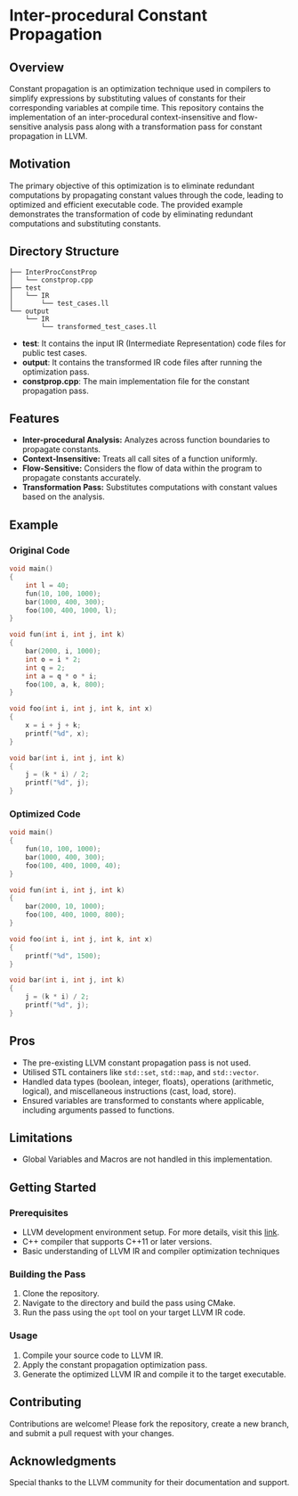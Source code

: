 # Inter-procedural Constant Propagation

## Overview

Constant propagation is an optimization technique used in compilers to simplify expressions by substituting values of constants for their corresponding variables at compile time. This repository contains the implementation of an inter-procedural context-insensitive and flow-sensitive analysis pass along with a transformation pass for constant propagation in LLVM.

## Motivation

The primary objective of this optimization is to eliminate redundant computations by propagating constant values through the code, leading to optimized and efficient executable code. The provided example demonstrates the transformation of code by eliminating redundant computations and substituting constants.

## Directory Structure

```
├── InterProcConstProp
│   └── constprop.cpp
├── test
│   └── IR
│       └── test_cases.ll
└── output
    └── IR
        └── transformed_test_cases.ll
```

- **test**: It contains the input IR (Intermediate Representation) code files for public test cases.
- **output**: It contains the transformed IR code files after running the optimization pass.
- **constprop.cpp**: The main implementation file for the constant propagation pass.

## Features

- **Inter-procedural Analysis:** Analyzes across function boundaries to propagate constants.
- **Context-Insensitive:** Treats all call sites of a function uniformly.
- **Flow-Sensitive:** Considers the flow of data within the program to propagate constants accurately.
- **Transformation Pass:** Substitutes computations with constant values based on the analysis.

## Example

### Original Code

```cpp
void main()
{
    int l = 40;
    fun(10, 100, 1000);
    bar(1000, 400, 300);
    foo(100, 400, 1000, l);
}

void fun(int i, int j, int k)
{
    bar(2000, i, 1000);
    int o = i * 2;
    int q = 2;
    int a = q * o * i;
    foo(100, a, k, 800);
}

void foo(int i, int j, int k, int x)
{
    x = i + j + k;
    printf("%d", x);
}

void bar(int i, int j, int k)
{
    j = (k * i) / 2;
    printf("%d", j);
}
```

### Optimized Code

```cpp
void main()
{
    fun(10, 100, 1000);
    bar(1000, 400, 300);
    foo(100, 400, 1000, 40);
}

void fun(int i, int j, int k)
{
    bar(2000, 10, 1000);
    foo(100, 400, 1000, 800);
}

void foo(int i, int j, int k, int x)
{
    printf("%d", 1500);
}

void bar(int i, int j, int k)
{
    j = (k * i) / 2;
    printf("%d", j);
}
```

## Pros

- The pre-existing LLVM constant propagation pass is not used.
- Utilised STL containers like `std::set`, `std::map`, and `std::vector`.
- Handled data types (boolean, integer, floats), operations (arithmetic, logical), and miscellaneous instructions (cast, load, store).
- Ensured variables are transformed to constants where applicable, including arguments passed to functions.

## Limitations

- Global Variables and Macros are not handled in this implementation.

## Getting Started

### Prerequisites

- LLVM development environment setup. For more details, visit this [link](https://www.llvm.org/docs/GettingStarted.html).
- C++ compiler that supports C++11 or later versions.
- Basic understanding of LLVM IR and compiler optimization techniques

### Building the Pass

1. Clone the repository.
2. Navigate to the directory and build the pass using CMake.
3. Run the pass using the `opt` tool on your target LLVM IR code.

### Usage

1. Compile your source code to LLVM IR.
2. Apply the constant propagation optimization pass.
3. Generate the optimized LLVM IR and compile it to the target executable.

## Contributing

Contributions are welcome! Please fork the repository, create a new branch, and submit a pull request with your changes.

## Acknowledgments

Special thanks to the LLVM community for their documentation and support.
